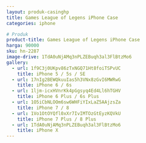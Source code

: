 ```yaml
---
layout: produk-casinghp
title: Games League of Legens iPhone Case
categories: iphone

# Produk
product-title: Games League of Legens iPhone Case
harga: 90000
sku: hn-2287
image-drive: 1TdA0uNjAMq3nPLZEBuqh3al3FlBtzMo6
gallery:
  - url: 1f9C3j0UKpv86zTxNGQ71Ht8foiTSPvUC
    title: iPhone 5 / 5s / SE
  - url: 17nIg2BEWQkuuIas5h3VNx8zGvI6MWRwG
    title: iPhone 6 / 6s
  - url: 1ljm-icxHVnrKk4pGgsyq4Ed4Ll6hTGHV
    title: iPhone 6 Plus / 6s Plus
  - url: 1O5iCbNLOOm6sw6WHFiYIxLaZ5AAjzsZa
    title: iPhone 7 / 8
  - url: 1Vo1OtOYQfl0xXr7IvIMTOzGtEyzKQVkU
    title: iPhone 7 Plus / 8 Plus
  - url: 1TdA0uNjAMq3nPLZEBuqh3al3FlBtzMo6
    title: iPhone X
---
```

